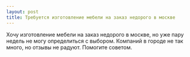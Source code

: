 ```yaml
---
layout: post 
title: Требуется изготовление мебели на заказ недорого в москве 
--- 
```

Хочу изготовление мебели на заказ недорого в москве, но уже пару недель не могу определиться с выбором. Компаний в городе не так много, но отзывы не радуют. Помогите советом.